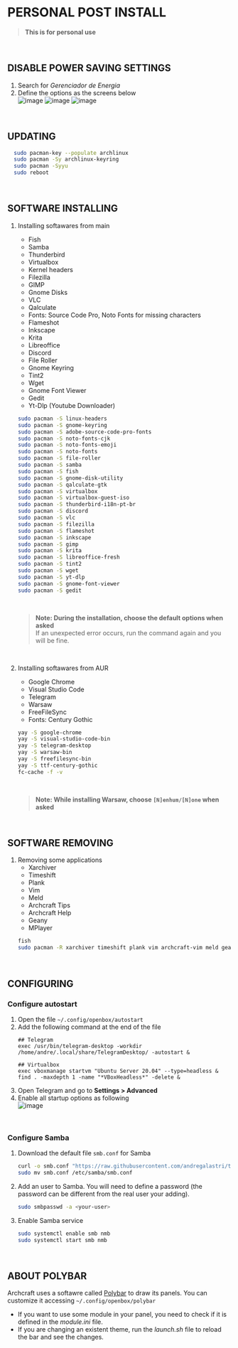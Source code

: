 # PERSONAL POST INSTALL
> **This is for personal use**
<br>

## DISABLE POWER SAVING SETTINGS
1. Search for *Gerenciador de Energia*
2. Define the options as the screens below
   <br>
   ![image](https://user-images.githubusercontent.com/49572917/183267488-6256ebc3-7a0e-4151-acbf-17675ab91604.png)
   ![image](https://user-images.githubusercontent.com/49572917/183267495-d585639b-af00-4fdf-98eb-23c1158e3a91.png)
   ![image](https://user-images.githubusercontent.com/49572917/183267498-f7ef4aee-51cf-4fbd-83e6-23c4609bd8c7.png)

<br>

## UPDATING

```bash
  sudo pacman-key --populate archlinux
  sudo pacman -Sy archlinux-keyring
  sudo pacman -Syyu
  sudo reboot
```

<br>

## SOFTWARE INSTALLING

1. Installing softawares from main
   * Fish
   * Samba
   * Thunderbird
   * Virtualbox
   * Kernel headers
   * Filezilla
   * GIMP
   * Gnome Disks
   * VLC
   * Qalculate
   * Fonts: Source Code Pro, Noto Fonts for missing characters
   * Flameshot
   * Inkscape
   * Krita
   * Libreoffice
   * Discord
   * File Roller
   * Gnome Keyring
   * Tint2
   * Wget
   * Gnome Font Viewer
   * Gedit
   * Yt-Dlp (Youtube Downloader)
   ```bash
   sudo pacman -S linux-headers
   sudo pacman -S gnome-keyring
   sudo pacman -S adobe-source-code-pro-fonts
   sudo pacman -S noto-fonts-cjk
   sudo pacman -S noto-fonts-emoji
   sudo pacman -S noto-fonts
   sudo pacman -S file-roller
   sudo pacman -S samba
   sudo pacman -S fish
   sudo pacman -S gnome-disk-utility
   sudo pacman -S qalculate-gtk
   sudo pacman -S virtualbox
   sudo pacman -S virtualbox-guest-iso
   sudo pacman -S thunderbird-i18n-pt-br
   sudo pacman -S discord
   sudo pacman -S vlc
   sudo pacman -S filezilla
   sudo pacman -S flameshot
   sudo pacman -S inkscape
   sudo pacman -S gimp
   sudo pacman -S krita
   sudo pacman -S libreoffice-fresh
   sudo pacman -S tint2
   sudo pacman -S wget
   sudo pacman -S yt-dlp
   sudo pacman -S gnome-font-viewer
   sudo pacman -S gedit
   ```
   <br>
   
   > **Note: During the installation, choose the default options when asked**<br>
   > If an unexpected error occurs, run the command again and you will be fine.
   <br>
1. Installing softawares from AUR
   * Google Chrome
   * Visual Studio Code
   * Telegram
   * Warsaw
   * FreeFileSync
   * Fonts: Century Gothic
   ```bash
   yay -S google-chrome
   yay -S visual-studio-code-bin
   yay -S telegram-desktop
   yay -S warsaw-bin
   yay -S freefilesync-bin
   yay -S ttf-century-gothic
   fc-cache -f -v
   ```
   <br>
   
   > **Note: While installing Warsaw, choose `[N]enhum/[N]one` when asked**


<br>

## SOFTWARE REMOVING

1. Removing some applications
   * Xarchiver
   * Timeshift
   * Plank
   * Vim
   * Meld
   * Archcraft Tips
   * Archcraft Help
   * Geany
   * MPlayer
   ```bash
   fish
   sudo pacman -R xarchiver timeshift plank vim archcraft-vim meld geany geany-plugins archcraft-about archcraft-help mplayer
   ```
<br>

## CONFIGURING

### Configure autostart
1. Open the file
   `~/.config/openbox/autostart`
1. Add the following command at the end of the file
   ```
   ## Telegram
   exec /usr/bin/telegram-desktop -workdir /home/andre/.local/share/TelegramDesktop/ -autostart &
   
   ## Virtualbox
   exec vboxmanage startvm "Ubuntu Server 20.04" --type=headless &
   find . -maxdepth 1 -name "*VBoxHeadless*" -delete &
   ```
1. Open Telegram and go to **Settings > Advanced**
2. Enable all startup options as following
   <br>
   ![image](https://user-images.githubusercontent.com/49572917/183298790-4b1d85bd-26e2-4ad9-95ea-774c98a757f9.png)

<br>

### Configure Samba
1. Download the default file `smb.conf` for Samba
   ```bash
   curl -o smb.conf "https://raw.githubusercontent.com/andregalastri/tutorials/main/archcraft/Files/smb.conf"
   sudo mv smb.conf /etc/samba/smb.conf
   ```
1. Add an user to Samba. You will need to define a password (the password can be different from the real user your adding).
   ```bash
   sudo smbpasswd -a <your-user>
   ```
1. Enable Samba service
   ```bash
   sudo systemctl enable smb nmb
   sudo systemctl start smb nmb
   ```

<br>

## ABOUT POLYBAR
Archcraft uses a softawre called [Polybar](https://github.com/polybar/polybar) to draw its panels. You can customize it accessing `~/.config/openbox/polybar`

* If you want to use some module in your panel, you need to check if it is defined in the *module.ini* file.
* If you are changing an existent theme, run the *launch.sh* file to reload the bar and see the changes.
